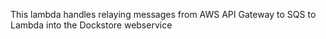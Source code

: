 This lambda handles relaying messages from AWS API Gateway to SQS to Lambda into the Dockstore webservice
